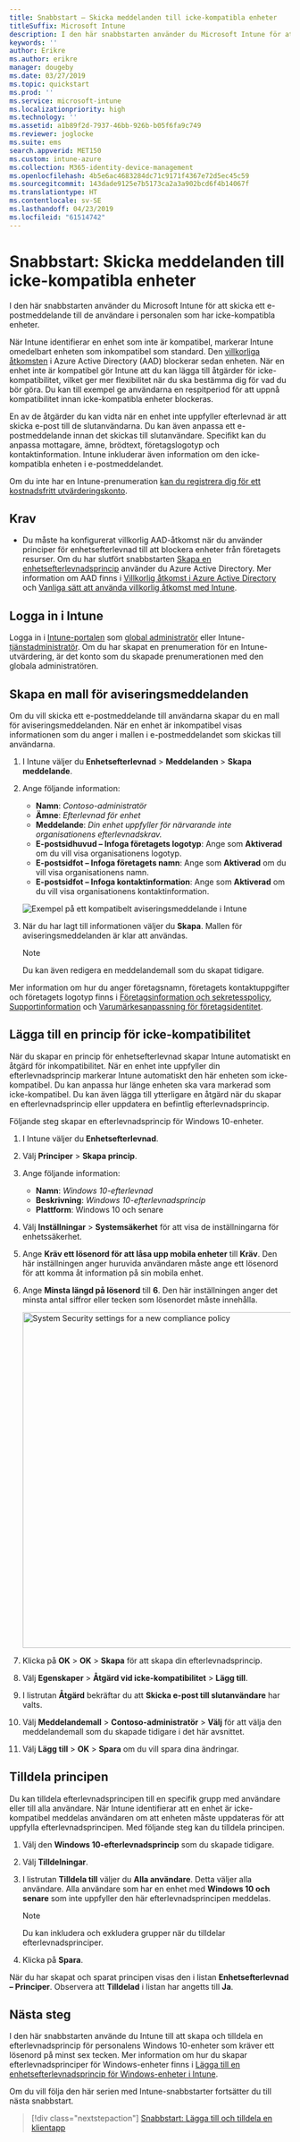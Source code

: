 ```yaml
---
title: Snabbstart – Skicka meddelanden till icke-kompatibla enheter
titleSuffix: Microsoft Intune
description: I den här snabbstarten använder du Microsoft Intune för att skicka e-postmeddelanden till icke-kompatibla enheter.
keywords: ''
author: Erikre
ms.author: erikre
manager: dougeby
ms.date: 03/27/2019
ms.topic: quickstart
ms.prod: ''
ms.service: microsoft-intune
ms.localizationpriority: high
ms.technology: ''
ms.assetid: a1b89f2d-7937-46bb-926b-b05f6fa9c749
ms.reviewer: joglocke
ms.suite: ems
search.appverid: MET150
ms.custom: intune-azure
ms.collection: M365-identity-device-management
ms.openlocfilehash: 4b5e6ac4683284dc71c9171f4367e72d5ec45c59
ms.sourcegitcommit: 143dade9125e7b5173ca2a3a902bcd6f4b14067f
ms.translationtype: HT
ms.contentlocale: sv-SE
ms.lasthandoff: 04/23/2019
ms.locfileid: "61514742"
---
```

# <a name="quickstart-send-notifications-to-noncompliant-devices"></a>Snabbstart: Skicka meddelanden till icke-kompatibla enheter

I den här snabbstarten använder du Microsoft Intune för att skicka ett e-postmeddelande till de användare i personalen som har icke-kompatibla enheter.

När Intune identifierar en enhet som inte är kompatibel, markerar Intune omedelbart enheten som inkompatibel som standard. Den [villkorliga åtkomsten](https://docs.microsoft.com/azure/active-directory/active-directory-conditional-access-azure-portal) i Azure Active Directory (AAD) blockerar sedan enheten. När en enhet inte är kompatibel gör Intune att du kan lägga till åtgärder för icke-kompatibilitet, vilket ger mer flexibilitet när du ska bestämma dig för vad du bör göra. Du kan till exempel ge användarna en respitperiod för att uppnå kompatibilitet innan icke-kompatibla enheter blockeras.

En av de åtgärder du kan vidta när en enhet inte uppfyller efterlevnad är att skicka e-post till de slutanvändarna. Du kan även anpassa ett e-postmeddelande innan det skickas till slutanvändare. Specifikt kan du anpassa mottagare, ämne, brödtext, företagslogotyp och kontaktinformation. Intune inkluderar även information om den icke-kompatibla enheten i e-postmeddelandet.

Om du inte har en Intune-prenumeration [kan du registrera dig för ett kostnadsfritt utvärderingskonto](free-trial-sign-up.md).

## <a name="prerequisites"></a>Krav
- Du måste ha konfigurerat villkorlig AAD-åtkomst när du använder principer för enhetsefterlevnad till att blockera enheter från företagets resurser. Om du har slutfört snabbstarten [Skapa en enhetsefterlevnadsprincip](quickstart-set-password-length-android.md) använder du Azure Active Directory. Mer information om AAD finns i [Villkorlig åtkomst i Azure Active Directory](https://docs.microsoft.com/azure/active-directory/active-directory-conditional-access-azure-portal) och [Vanliga sätt att använda villkorlig åtkomst med Intune](conditional-access-intune-common-ways-use.md).

## <a name="sign-in-to-intune"></a>Logga in i Intune

Logga in i [Intune-portalen](https://aka.ms/intuneportal) som [global administratör](users-add.md#types-of-administrators) eller Intune-[tjänstadministratör](users-add.md#types-of-administrators). Om du har skapat en prenumeration för en Intune-utvärdering, är det konto som du skapade prenumerationen med den globala administratören.

## <a name="create-a-notification-message-template"></a>Skapa en mall för aviseringsmeddelanden

Om du vill skicka ett e-postmeddelande till användarna skapar du en mall för aviseringsmeddelanden. När en enhet är inkompatibel visas informationen som du anger i mallen i e-postmeddelandet som skickas till användarna.

1. I Intune väljer du **Enhetsefterlevnad** > **Meddelanden** > **Skapa meddelande**. 
2. Ange följande information:

   - **Namn**: *Contoso-administratör*
   - **Ämne**: *Efterlevnad för enhet*
   - **Meddelande**: *Din enhet uppfyller för närvarande inte organisationens efterlevnadskrav.*
   - **E-postsidhuvud – Infoga företagets logotyp**: Ange som **Aktiverad** om du vill visa organisationens logotyp.
   - **E-postsidfot – Infoga företagets namn**: Ange som **Aktiverad** om du vill visa organisationens namn.
   - **E-postsidfot – Infoga kontaktinformation**: Ange som **Aktiverad** om du vill visa organisationens kontaktinformation.

   ![Exempel på ett kompatibelt aviseringsmeddelande i Intune](./media/quickstart-send-notification-01.png)

3. När du har lagt till informationen väljer du **Skapa**. Mallen för aviseringsmeddelanden är klar att användas.

    > [!NOTE]
    > Du kan även redigera en meddelandemall som du skapat tidigare.

Mer information om hur du anger företagsnamn, företagets kontaktuppgifter och företagets logotyp finns i [Företagsinformation och sekretesspolicy](company-portal-app.md#company-information-and-privacy-statement), [Supportinformation](company-portal-app.md#support-information) och [Varumärkesanpassning för företagsidentitet](company-portal-app.md#company-identity-branding-customization). 

## <a name="add-a-noncompliance-policy"></a>Lägga till en princip för icke-kompatibilitet

När du skapar en princip för enhetsefterlevnad skapar Intune automatiskt en åtgärd för inkompatibilitet. När en enhet inte uppfyller din efterlevnadsprincip markerar Intune automatiskt den här enheten som icke-kompatibel. Du kan anpassa hur länge enheten ska vara markerad som icke-kompatibel. Du kan även lägga till ytterligare en åtgärd när du skapar en efterlevnadsprincip eller uppdatera en befintlig efterlevnadsprincip. 

Följande steg skapar en efterlevnadsprincip för Windows 10-enheter.

1. I Intune väljer du **Enhetsefterlevnad**.
2. Välj **Principer** > **Skapa princip**.
3. Ange följande information:

   - **Namn**: *Windows 10-efterlevnad*
   - **Beskrivning**: *Windows 10-efterlevnadsprincip*
   - **Plattform**: Windows 10 och senare

4. Välj **Inställningar** > **Systemsäkerhet** för att visa de inställningarna för enhetssäkerhet.
5. Ange **Kräv ett lösenord för att låsa upp mobila enheter** till **Kräv**. Den här inställningen anger huruvida användaren måste ange ett lösenord för att komma åt information på sin mobila enhet. 
6. Ange **Minsta längd på lösenord** till **6**. Den här inställningen anger det minsta antal siffror eller tecken som lösenordet måste innehålla.

    <img alt="System Security settings for a new compliance policy" src="./media/quickstart-send-notification-02.png" width="600">

7. Klicka på **OK** > **OK** > **Skapa** för att skapa din efterlevnadsprincip.
8. Välj **Egenskaper** > **Åtgärd vid icke-kompatibilitet** > **Lägg till**.
9. I listrutan **Åtgärd** bekräftar du att **Skicka e-post till slutanvändare** har valts.
10. Välj **Meddelandemall** > **Contoso-administratör** > **Välj** för att välja den meddelandemall som du skapade tidigare i det här avsnittet.
11. Välj **Lägg till** > **OK** > **Spara** om du vill spara dina ändringar.

## <a name="assign-the-policy"></a>Tilldela principen

Du kan tilldela efterlevnadsprincipen till en specifik grupp med användare eller till alla användare. När Intune identifierar att en enhet är icke-kompatibel meddelas användaren om att enheten måste uppdateras för att uppfylla efterlevnadsprincipen. Med följande steg kan du tilldela principen.

1. Välj den **Windows 10-efterlevnadsprincip** som du skapade tidigare.
2. Välj **Tilldelningar**.
3. I listrutan **Tilldela till** väljer du **Alla användare**. Detta väljer alla användare. Alla användare som har en enhet med **Windows 10 och senare** som inte uppfyller den här efterlevnadsprincipen meddelas.

    > [!NOTE]
    > Du kan inkludera och exkludera grupper när du tilldelar efterlevnadsprinciper.

4. Klicka på **Spara**.

När du har skapat och sparat principen visas den i listan **Enhetsefterlevnad – Principer**. Observera att **Tilldelad** i listan har angetts till **Ja**.

## <a name="next-steps"></a>Nästa steg

I den här snabbstarten använde du Intune till att skapa och tilldela en efterlevnadsprincip för personalens Windows 10-enheter som kräver ett lösenord på minst sex tecken. Mer information om hur du skapar efterlevnadsprinciper för Windows-enheter finns i [Lägga till en enhetsefterlevnadsprincip för Windows-enheter i Intune](compliance-policy-create-windows.md).

Om du vill följa den här serien med Intune-snabbstarter fortsätter du till nästa snabbstart.

> [!div class="nextstepaction"]
> [Snabbstart: Lägga till och tilldela en klientapp](quickstart-add-assign-app.md)
